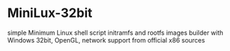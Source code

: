 # MiniLux-32bit
simple Minimum Linux shell script initramfs and rootfs images builder with Windows 32bit, OpenGL, network support from official x86 sources
